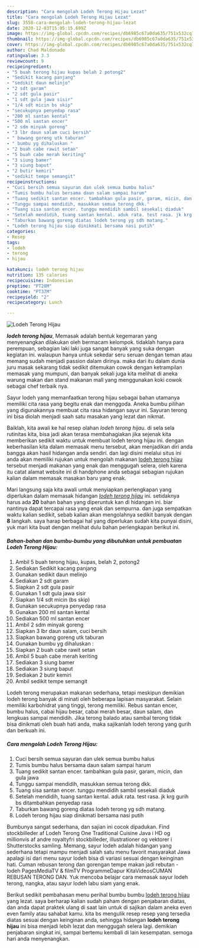 ```yaml
---
description: "Cara mengolah Lodeh Terong Hijau Lezat"
title: "Cara mengolah Lodeh Terong Hijau Lezat"
slug: 3558-cara-mengolah-lodeh-terong-hijau-lezat
date: 2020-12-03T15:05:15.699Z
image: https://img-global.cpcdn.com/recipes/db6985c67a0da635/751x532cq70/lodeh-terong-hijau-foto-resep-utama.jpg
thumbnail: https://img-global.cpcdn.com/recipes/db6985c67a0da635/751x532cq70/lodeh-terong-hijau-foto-resep-utama.jpg
cover: https://img-global.cpcdn.com/recipes/db6985c67a0da635/751x532cq70/lodeh-terong-hijau-foto-resep-utama.jpg
author: Chad Maldonado
ratingvalue: 3.3
reviewcount: 9
recipeingredient:
- "5 buah terong hijau kupas belah 2 potong2"
- "Sedikit kacang panjang"
- "sedikit daun melinjo"
- "2 sdt garam"
- "2 sdt gula pasir"
- "1 sdt gula jawa sisir"
- "1/4 sdt micin bs skip"
- "secukupnya penyedap rasa"
- "200 ml santan kental"
- "500 ml santan encer"
- "2 sdm minyak goreng"
- "3 lbr daun salam cuci bersih"
- " bawang goreng utk taburan"
- " bumbu yg dihaluskan "
- "2 buah cabe rawit setan"
- "5 buah cabe merah keriting"
- "3 siung bamer"
- "3 siung baput"
- "2 butir kemiri"
- "sedikit tempe semangit"
recipeinstructions:
- "Cuci bersih semua sayuran dan ulek semua bumbu halus"
- "Tumis bumbu halus bersama daun salam sampai harum"
- "Tuang sedikit santan encer. tambahkan gula pasir, garam, micin, dan gula jawa"
- "Tunggu sampai mendidih, masukkan semua terong dkk."
- "Tuang sisa santan encer. tunggu mendidih sambil sesekali diaduk"
- "Setelah mendidih, tuang santan kental. aduk rata. test rasa. jk krg gurih bs ditambahkan penyedap rasa"
- "Taburkan bawang goreng diatas lodeh terong yg sdh matang."
- "Lodeh terong hijau siap dinikmati bersama nasi putih"
categories:
- Resep
tags:
- lodeh
- terong
- hijau

katakunci: lodeh terong hijau 
nutrition: 135 calories
recipecuisine: Indonesian
preptime: "PT28M"
cooktime: "PT37M"
recipeyield: "2"
recipecategory: Lunch

---
```



![Lodeh Terong Hijau](https://img-global.cpcdn.com/recipes/db6985c67a0da635/751x532cq70/lodeh-terong-hijau-foto-resep-utama.jpg)

<b><i>lodeh terong hijau</i></b>, Memasak adalah bentuk kegemaran yang menyenangkan dilakukan oleh bermacam kelompok. tidaklah hanya para perempuan, sebagian laki laki juga sangat banyak yang suka dengan kegiatan ini. walaupun hanya untuk sekedar seru seruan dengan teman atau memang sudah menjadi passion dalam dirinya. maka dari itu dalam dunia juru masak sekarang tidak sedikit ditemukan cowok dengan ketrampilan memasak yang mumpuni, dan banyak sekali juga kita melihat di aneka warung makan dan stand makanan mall yang menggunakan koki cowok sebagai chef terbaik nya.

Sayur lodeh yang memanfaatkan terong hijau sebagai bahan utamanya memiliki cita rasa yang begitu enak dan menggoda. Aneka bumbu pilihan yang digunakannya membuat cita rasa hidangan sayur ini. Sayuran terong ini bisa diolah menjadi saah satu masakan yang lezat dan nikmat.

Baiklah, kita awali ke hal resep olahan <i>lodeh terong hijau</i>. di sela sela rutinitas kita, bisa jadi akan terasa membahagiakan jika sejenak kita memberikan sedikit waktu untuk membuat lodeh terong hijau ini. dengan keberhasilan kita dalam memasak menu tersebut, akan menjadikan diri anda bangga akan hasil hidangan anda sendiri. dan lagi disini melalui situs ini anda akan memiliki rujukan untuk mengolah makanan <u>lodeh terong hijau</u> tersebut menjadi makanan yang enak dan menggugah selera, oleh karena itu catat alamat website ini di handphone anda sebagai sebagian rujukan kalian dalam memasak masakan baru yang enak.


Mari langsung saja kita awali untuk menyiapkan perlengkapan yang diperlukan dalam memasak hidangan <u><i>lodeh terong hijau</i></u> ini. setidaknya harus ada <b>20</b> bahan bahan yang diperuntuk kan di hidangan ini. biar nantinya dapat tercapai rasa yang enak dan sempurna. dan juga sempatkan waktu kalian sedikit, sebab kalian akan mengolahnya sedikit banyak dengan <b>8</b> langkah. saya harap berbagai hal yang diperlukan sudah kita punyai disini, yuk mari kita buat dengan melihat dulu bahan perlengkapan berikut ini.

<!--inarticleads1-->

##### Bahan-bahan dan bumbu-bumbu yang dibutuhkan untuk pembuatan Lodeh Terong Hijau:

1. Ambil 5 buah terong hijau, kupas, belah 2, potong2
1. Sediakan Sedikit kacang panjang
1. Gunakan sedikit daun melinjo
1. Sediakan 2 sdt garam
1. Siapkan 2 sdt gula pasir
1. Gunakan 1 sdt gula jawa sisir
1. Siapkan 1/4 sdt micin (bs skip)
1. Gunakan secukupnya penyedap rasa
1. Gunakan 200 ml santan kental
1. Sediakan 500 ml santan encer
1. Ambil 2 sdm minyak goreng
1. Siapkan 3 lbr daun salam, cuci bersih
1. Siapkan  bawang goreng utk taburan
1. Gunakan  bumbu yg dihaluskan :
1. Siapkan 2 buah cabe rawit setan
1. Ambil 5 buah cabe merah keriting
1. Sediakan 3 siung bamer
1. Sediakan 3 siung baput
1. Sediakan 2 butir kemiri
1. Ambil sedikit tempe semangit


Lodeh terong merupakan makanan sederhana, tetapi meskipun demikian lodeh terong banyak di minati oleh beberapa lapisan masyarakat. Selain memiliki karbohidrat yang tinggi, terong memiliki. Rebus santan encer, bumbu halus, cabai hijau besar, cabai merah besar, daun salam, dan lengkuas sampai mendidih. Jika terong balado atau sambal terong tidak bisa dinikmati oleh buah hati anda, maka sajikanlah lodeh terong yang gurih dan berkuah ini. 

<!--inarticleads2-->

##### Cara mengolah Lodeh Terong Hijau:

1. Cuci bersih semua sayuran dan ulek semua bumbu halus
1. Tumis bumbu halus bersama daun salam sampai harum
1. Tuang sedikit santan encer. tambahkan gula pasir, garam, micin, dan gula jawa
1. Tunggu sampai mendidih, masukkan semua terong dkk.
1. Tuang sisa santan encer. tunggu mendidih sambil sesekali diaduk
1. Setelah mendidih, tuang santan kental. aduk rata. test rasa. jk krg gurih bs ditambahkan penyedap rasa
1. Taburkan bawang goreng diatas lodeh terong yg sdh matang.
1. Lodeh terong hijau siap dinikmati bersama nasi putih


Bumbunya sangat sederhana, dan sajian ini cocok dipadukan. Find stockbilleder af Lodeh Terong One Traditional Cuisine Java i HD og millionvis af andre royaltyfri stockbilleder, illustrationer og vektorer i Shutterstocks samling. Memang, sayur lodeh adalah hidangan yang sederhana tetapi mampu menjadi salah satu menu favorit masyarakat Jawa apalagi isi dari menu sayur lodeh bisa di variasi sesuai dengan keinginan hati. Cuman rebusan terong dan gorengan tempe makan jadi rebutan - lodeh PagesMediaTV &amp; filmTV ProgrammeDapur KitaVideosCUMAN REBUSAN TERONG DAN. Yuk mencoba belajar cara memasak sayur lodeh terong, nangka, atau sayur lodeh labu siam yang enak. 

Berikut sedikit pembahasan menu perihal bumbu bumbu <u>lodeh terong hijau</u> yang lezat. saya berharap kalian sudah paham dengan penjabaran diatas, dan anda dapat praktek ulang di saat lain untuk di sajikan dalam aneka even even family atau sahabat kamu. kita bs mengulik resep resep yang tersedia diatas sesuai dengan keinginan anda, sehingga hidangan <b>lodeh terong hijau</b> ini bisa menjadi lebih lezat dan menggugah selera lagi. demikian penjabaran singkat ini, sampai bertemu kembali di lain kesempatan. semoga hari anda menyenangkan.
